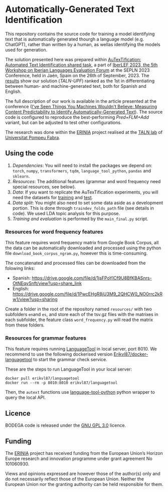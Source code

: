 # Automatically-Generated Text Identification

This repository contains the source code for training a model identifying text that is automatically generated thourgh a language model (e.g. ChatGPT), rather than written by a human, as wellas  identifying the models used for generation.

The solution presented here was prepared within [AuTexTification: Automated Text Identification shared task](https://sites.google.com/view/autextification/home), a part of [IberLEF 2023, the 5th Workshop on Iberian Languages Evaluation Forum](http://sepln2023.sepln.org/en/iberlef-en/) at the SEPLN 2023 Conference, held in Jaén, Spain on the 26th of September, 2023. The [results](https://sites.google.com/view/autextification/results?authuser=0) show our solution (*TALN-UPF*) ranked as the 1st in differentiating between human- and machine-generated text, both for Spanish and English.

The full description of our work is available in the article presented at the conference ([I've Seen Things You Machines Wouldn't Believe: Measuring Content Predictability to Identify Automatically-Generated Text](TODO)). The source code is configured to reproduce the best-performing *Pred+FLM+Add* variant, but can be adjusted to test other configurations.

The research was done within the [ERINIA](https://www.upf.edu/web/erinia) project realised at the
[TALN lab](https://www.upf.edu/web/taln/) of [Universitat Pompeu Fabra](https://www.upf.edu).

## Using the code

1. *Dependencies*: You will need to install the packages we depend on: ```torch```, ```numpy```, ```transformers```, ```tqdm```, ```language_tool_python```, ```pandas``` and ```sklearn```.
2. *Resources*: The additional features (grammar and word frequency need special resources, see below).
3. *Data*: If you want to replicate the AuTexTification experiments, you will need the datasets for [training](https://zenodo.org/record/7692961) and [test](https://zenodo.org/record/7846000).
4. *Data split*: You might also need to set some data aside as a development portion. This is done through ```traindev_folds_path``` file (see details in code). We used LDA topic analysis for this purpose.
5. *Training and evaluation* is performed by the ```main_final.py``` script.

### Resources for word frequency features

This feature requires word frequency matrix from Google Book Corpus, all the data can be automatically downloaded and processed using the python file `download_book_corpus_ngram.py`, however this is time-consuming.

The concatenated and processed files can be downloaded from the folowing links:
- Spanish: https://drive.google.com/file/d/1jsFPoYlCf9U8BfKBASnrs-OtNEqySnft/view?usp=share_link
- English: https://drive.google.com/file/d/1PwcEHgR8jU3M9_2QHCW0_NO0rrc2kRw1/view?usp=sharing

Create a folder in the root of the repository named `resources/` with two subfolders `en`and `es`, and store each of the tsv.gz files with the matrixes in each subfolder, the feature class `word_frequency.py` will read the matrix from these folders.

### Resources for grammar features

This feature requires running [LanguageTool](https://github.com/languagetool-org/languagetool) in local server, port 8010. We recommend to use the following dockerised version [Erikvl87/docker-languagetool](https://github.com/Erikvl87/docker-languagetool) to start the grammar check service.

These are the steps to run LanguageTool in your local server: 
```
docker pull erikvl87/languagetool
docker run --rm -p 8010:8010 erikvl87/languagetool
```

Then, the `autext` functions use [language-tool-python](https://pypi.org/project/language-tool-python/#description) python wrapper to query the local API.

## Licence

BODEGA code is released under the [GNU GPL 3.0](https://www.gnu.org/licenses/gpl-3.0.html) licence.

## Funding

The [ERINIA](https://www.upf.edu/web/erinia) project has received funding from the European Union’s Horizon Europe
research and innovation programme under grant agreement No 101060930.

Views and opinions expressed are however those of the author(s) only and do not necessarily reflect those of the
European Union. Neither the European Union nor the granting authority can be held responsible for them.